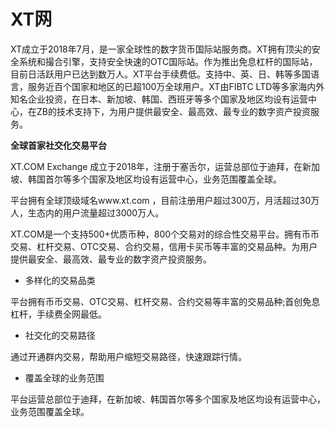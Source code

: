# XT网

XT成立于2018年7月，是一家全球性的数字货币国际站服务商。XT拥有顶尖的安全系统和撮合引擎，支持安全快速的OTC国际站。作为推出免息杠杆的国际站，目前日活跃用户已达到数万人。XT平台手续费低。支持中、英、日、韩等多国语言，服务近百个国家和地区的已超100万全球用户。XT由FIBTC LTD等多家海内外知名企业投资，在日本、新加坡、韩国、西班牙等多个国家及地区均设有运营中心，在ZB的技术支持下，为用户提供最安全、最高效、最专业的数字资产投资服务。

**全球首家社交化交易平台**

XT.COM Exchange 成立于2018年，注册于塞舌尔，运营总部位于迪拜，在新加坡、韩国首尔等多个国家及地区均设有运营中心，业务范围覆盖全球。

平台拥有全球顶级域名www.xt.com ，目前注册用户超过300万，月活超过30万人，生态内的用户流量超过3000万人。

XT.COM是一个支持500+优质币种，800个交易对的综合性交易平台。拥有币币交易、杠杆交易、OTC交易、合约交易，信用卡买币等丰富的交易品种。为用户提供最安全、最高效、最专业的数字资产投资服务。

- 多样化的交易品类

平台拥有币币交易、OTC交易、杠杆交易、合约交易等丰富的交易品种;首创免息杠杆，手续费全网最低。

- 社交化的交易路径

通过开通群内交易，帮助用户缩短交易路径，快速跟踪行情。

- 覆盖全球的业务范围

平台运营总部位于迪拜，在新加坡、韩国首尔等多个国家及地区均设有运营中心，业务范围覆盖全球。

